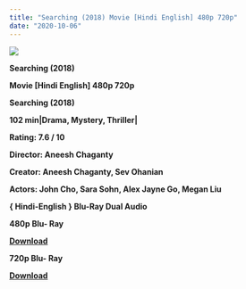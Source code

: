 ```yaml
---
title: "Searching (2018) Movie [Hindi English] 480p 720p"
date: "2020-10-06"
---
```


[**![](https://1.bp.blogspot.com/-gpq8fcECvSM/Xu4iio9n8KI/AAAAAAAADgE/oG4nAtqCiTcX3kIDQWiArqClwboopgoHACLcBGAsYHQ/s1600/ghhygvji78855hhj.jpg)**](https://1.bp.blogspot.com/-gpq8fcECvSM/Xu4iio9n8KI/AAAAAAAADgE/oG4nAtqCiTcX3kIDQWiArqClwboopgoHACLcBGAsYHQ/s1600/ghhygvji78855hhj.jpg)

 **Searching (2018)**

**Movie \[Hindi English\] 480p 720p** 

**Searching (2018)**

**102 min|Drama, Mystery, Thriller|**

**Rating: 7.6 / 10** 

**Director: Aneesh Chaganty**

**Creator: Aneesh Chaganty, Sev Ohanian**

**Actors: John Cho, Sara Sohn, Alex Jayne Go, Megan Liu**

 **{ Hindi-English } Blu-Ray Dual Audio**

**480p Blu- Ray**

**[Download](http://instantdown.xyz/9JsZeZTYJN)** 

**720p Blu- Ray**

[**Download**](http://instantdown.xyz/vr50tbway2)
